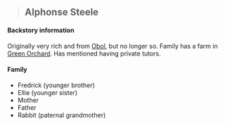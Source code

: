 >## Alphonse Steele

#### Backstory information
Originally very rich and from [Obol](../../Locations/Obol.md), but no longer so. Family has a farm in [Green Orchard](../../Locations/Green%20Orchard.md). Has mentioned having private tutors. 

#### Family

- Fredrick (younger brother)
- Ellie (younger sister)
- Mother
- Father
- Rabbit (paternal grandmother)
